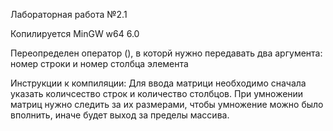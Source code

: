 Лабораторная работа №2.1

Копилируется MinGW w64 6.0

Переопределен оператор (), в которй нужно передавать два аргумента: номер строки и номер столбца элемента

Инструкции к компиляции: 
Для ввода матрици необходимо сначала указать количсество строк и количество столбцов.
При умножении матриц нужно следить за их размерами, чтобы умножение можно было вполнить, иначе будет выход за пределы массива. 

